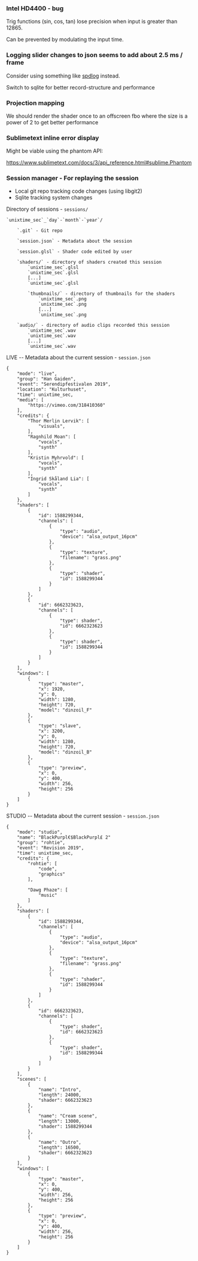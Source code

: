 ### Intel HD4400 - bug

Trig functions (sin, cos, tan) lose precision when input is greater than 12865.

Can be prevented by modulating the input time.


### Logging slider changes to json seems to add about 2.5 ms / frame

Consider using something like [spdlog](https://github.com/gabime/spdlog) instead.

Switch to sqlite for better record-structure and performance


### Projection mapping

We should render the shader once to an offscreen fbo
where the size is a power of 2 to get better performance


### Sublimetext inline error display

Might be viable using the phantom API:

https://www.sublimetext.com/docs/3/api_reference.html#sublime.Phantom


### Session manager - For replaying the session

* Local git repo tracking code changes (using libgit2)
* Sqlite tracking system changes

Directory of sessions - `sessions/`

    `unixtime_sec`_`day`-`month`-`year`/

        `.git` - Git repo

        `session.json` - Metadata about the session

        `session.glsl` - Shader code edited by user

        `shaders/` - directory of shaders created this session
            `unixtime_sec`.glsl
            `unixtime_sec`.glsl
            [...]
            `unixtime_sec`.glsl

            `thumbnails/` - directory of thumbnails for the shaders
                `unixtime_sec`.png
                `unixtime_sec`.png
                [...]
                `unixtime_sec`.png

        `audio/` - directory of audio clips recorded this session
            `unixtime_sec`.wav
            `unixtime_sec`.wav
            [...]
            `unixtime_sec`.wav


LIVE -- Metadata about the current session - `session.json`

    {
        "mode": "live",
        "group": "Han Gaiden",
        "event": "Serendipfestivalen 2019",
        "location": "Kulturhuset",
        "time": unixtime_sec,
        "media": [
            "https://vimeo.com/318410360"
        ],
        "credits": {
            "Thor Merlin Lervik": [
                "visuals",
            ],
            "Ragnhild Moan": [
                "vocals",
                "synth"
            ],
            "Kristin Myhrvold": [
                "vocals",
                "synth"
            ],
            "Ingrid Skåland Lia": [
                "vocals",
                "synth"
            ]
        },
        "shaders": [
            {
                "id": 1588299344,
                "channels": [
                    {
                        "type": "audio",
                        "device": "alsa_output_16pcm"
                    },
                    {
                        "type": "texture",
                        "filename": "grass.png"
                    },
                    {
                        "type": "shader",
                        "id": 1588299344
                    }
                ]
            },
            {
                "id": 6662323623,
                "channels": [
                    {
                        "type": shader",
                        "id": 6662323623
                    },
                    {
                        "type": shader",
                        "id": 1588299344
                    }
                ]
            }
        ],
        "windows": [
            {
                "type": "master",
                "x": 1920,
                "y": 0,
                "width": 1280,
                "height": 720,
                "model": "dinzoil_F"
            },
            {
                "type": "slave",
                "x": 3200,
                "y": 0,
                "width": 1280,
                "height": 720,
                "model": "dinzoil_B"
            },
            {
                "type": "preview",
                "x": 0,
                "y": 400,
                "width": 256,
                "height": 256
            }
        ]
    }

STUDIO -- Metadata about the current session - `session.json`

    {
        "mode": "studio",
        "name": "BlackPurpl€$BlackPurpl£ 2"
        "group": "rohtie",
        "event": "Revision 2019",
        "time": unixtime_sec,
        "credits": {
            "rohtie": [
                "code",
                "graphics"
            ],

            "Dawg Phaze": [
                "music"
            ]
        },
        "shaders": [
            {
                "id": 1588299344,
                "channels": [
                    {
                        "type": "audio",
                        "device": "alsa_output_16pcm"
                    },
                    {
                        "type": "texture",
                        "filename": "grass.png"
                    },
                    {
                        "type": "shader",
                        "id": 1588299344
                    }
                ]
            },
            {
                "id": 6662323623,
                "channels": [
                    {
                        "type": shader",
                        "id": 6662323623
                    },
                    {
                        "type": shader",
                        "id": 1588299344
                    }
                ]
            }
        ],
        "scenes": [
            {
                "name": "Intro",
                "length": 24000,
                "shader": 6662323623
            },
            {
                "name": "Cream scene",
                "length": 13000,
                "shader": 1588299344
            },
            {
                "name": "Outro",
                "length": 16500,
                "shader": 6662323623
            }
        ],
        "windows": [
            {
                "type": "master",
                "x": 0,
                "y": 400,
                "width": 256,
                "height": 256
            },
            {
                "type": "preview",
                "x": 0,
                "y": 400,
                "width": 256,
                "height": 256
            }
        ]
    }
